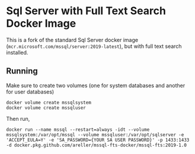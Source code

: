 # Sql Server with Full Text Search Docker Image
This is a fork of the standard Sql Server docker image (`mcr.microsoft.com/mssql/server:2019-latest`), but with full text search installed.  

## Running

Make sure to create two volumes (one for system databases and another for user databases)  

```
docker volume create mssqlsystem
docker volume create mssqluser
```

Then run,

```
docker run --name mssql --restart=always -idt --volume mssqlsystem:/var/opt/mssql --volume mssqluser:/var/opt/sqlserver -e 'ACCEPT_EULA=Y' -e 'SA_PASSWORD={YOUR SA USER PASSWORD}' -p 1433:1433 -d docker.pkg.github.com/areller/mssql-fts-docker/mssql-fts:2019-1.0
```